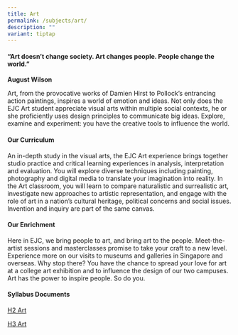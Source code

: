```yaml
---
title: Art
permalink: /subjects/art/
description: ""
variant: tiptap
---
```

<h4>“Art doesn’t change society. Art changes people. People change the world.”</h4>
<p><strong>August Wilson</strong>
</p>
<p>Art, from the provocative works of Damien Hirst to Pollock’s entrancing
action paintings, inspires a world of emotion and ideas. Not only does
the EJC Art student appreciate visual arts within multiple social contexts,
he or she proficiently uses design principles to communicate big ideas.
Explore, examine and experiment: you have the creative tools to influence
the world.</p>
<h4><strong>Our Curriculum</strong></h4>
<p>An in-depth study in the visual arts, the EJC Art experience brings together
studio practice and critical learning experiences in analysis, interpretation
and evaluation. You will explore diverse techniques including painting,
photography and digital media to translate your imagination into reality.
In the Art classroom, you will learn to compare naturalistic and surrealistic
art, investigate new approaches to artistic representation, and engage
with the role of art in a nation’s cultural heritage, political concerns
and social issues. Invention and inquiry are part of the same canvas.</p>
<h4><strong>Our Enrichment</strong></h4>
<p>Here in EJC, we bring people to art, and bring art to the people. Meet-the-artist
sessions and masterclasses promise to take your craft to a new level. Experience
more on our visits to museums and galleries in Singapore and overseas.
Why stop there? You have the chance to spread your love for art at a college
art exhibition and to influence the design of our two campuses. Art has
the power to inspire people. So do you.</p>
<h4><strong>Syllabus Documents</strong></h4>
<p><a href="https://www.seab.gov.sg/files/A%20Level%20Syllabus%20Sch%20Cddts/2026/9750_y26_sy.pdf" rel="noopener noreferrer nofollow" target="_blank">H2 Art</a>
</p>
<p><a href="https://www.seab.gov.sg/files/A%20Level%20Syllabus%20Sch%20Cddts/2026/9818_y26_sy.pdf" rel="noopener nofollow" target="_blank">H3 Art</a>
</p>